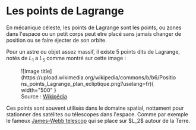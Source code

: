 # Les points de Lagrange

En mécanique céleste, les points de Lagrange sont les points, ou zones dans l'espace ou un petit corps peut etre placé sans jamais changer de position ou se faire éjecter de son orbite.

Pour un astre ou objet assez massif, il existe 5 points dits de Lagrange, notés de $L_1$ a $L_5$ comme montré sur cette image :

<figure markdown>
  ![Image title](https://upload.wikimedia.org/wikipedia/commons/b/b6/Positions_points_Lagrange_plan_ecliptique.png?uselang=fr){ width="500" }
  <figcaption>Source : <a href="https://fr.wikipedia.org/wiki/Point_de_Lagrange#D%C3%A9finition">Wikipédia</a></figcaption>
</figure>

Ces points sont souvent utilisés dans le domaine spatial, nottament pour stationner des satélites ou télescopes dans l'espace. Comme par exemple le fameux [James-Webb telescop](https://fr.wikipedia.org/wiki/James-Webb_(t%C3%A9lescope_spatial)) qui se place sur $L_2$ autour de la Terre.